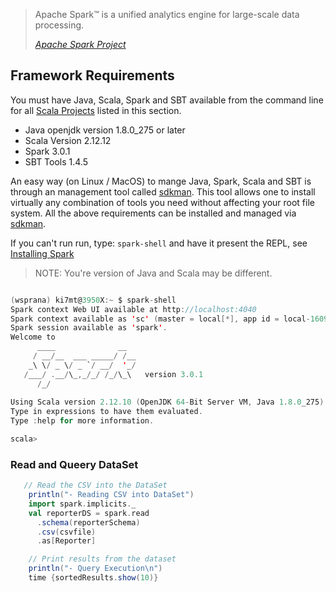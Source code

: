 
>Apache Spark™ is a unified analytics engine for large-scale data processing. 
>
><cite>[Apache Spark Project][]</cite>

## Framework Requirements

You must have Java, Scala, Spark and SBT available from the command line for all
[Scala Projects][] listed in this section.

- Java openjdk version 1.8.0_275 or later
- Scala Version 2.12.12
- Spark 3.0.1
- SBT Tools 1.4.5

An easy way (on Linux / MacOS) to mange Java, Spark, Scala and SBT is
through an management tool called [sdkman][]. This tool allows
one to install virtually any combination of tools you need without
affecting your root file system. All the above requirements
can be installed and managed via [sdkman][].

If you can't run run, type: `spark-shell` and have it present the REPL,
see [Installing Spark](setup/install-spark/)

>NOTE: You're version of Java and Scala may be different.

```scala

(wsprana) ki7mt@3950X:~ $ spark-shell 
Spark context Web UI available at http://localhost:4040
Spark context available as 'sc' (master = local[*], app id = local-1609375750950).
Spark session available as 'spark'.
Welcome to
      ____              __
     / __/__  ___ _____/ /__
    _\ \/ _ \/ _ `/ __/  '_/
   /___/ .__/\_,_/_/ /_/\_\   version 3.0.1
      /_/
         
Using Scala version 2.12.10 (OpenJDK 64-Bit Server VM, Java 1.8.0_275)
Type in expressions to have them evaluated.
Type :help for more information.

scala> 
```

### Read and Queery DataSet

```scala
   // Read the CSV into the DataSet
    println("- Reading CSV into DataSet")
    import spark.implicits._
    val reporterDS = spark.read
      .schema(reporterSchema)
      .csv(csvfile)
      .as[Reporter]

    // Print results from the dataset
    println("- Query Execution\n")
    time {sortedResults.show(10)}
```


[Apache Spark Project]: https://spark.apache.org/
[Scala Projects]: https://scala-lang.org/
[sdkman]: https://sdkman.io/